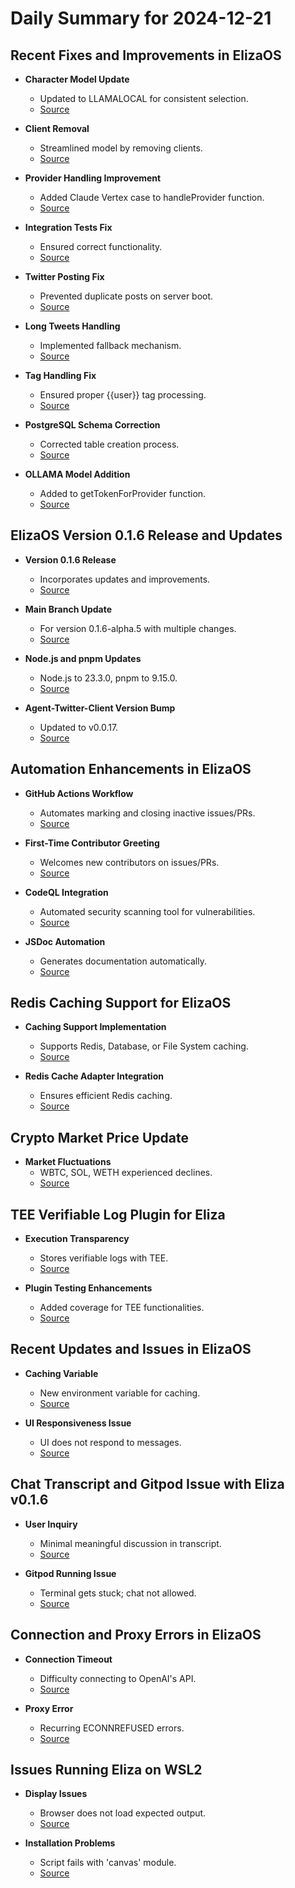 # Daily Summary for 2024-12-21

## Recent Fixes and Improvements in ElizaOS
- **Character Model Update**
  - Updated to LLAMALOCAL for consistent selection.
  - [Source](https://github.com/elizaOS/eliza/commit/8cde48c9293a7a9483b7748d544d9e34218df746)

- **Client Removal**
  - Streamlined model by removing clients.
  - [Source](https://github.com/elizaOS/eliza/commit/998b6c289058af19da3b5bb9b65fc7638d28ca91)

- **Provider Handling Improvement**
  - Added Claude Vertex case to handleProvider function.
  - [Source](https://github.com/elizaOS/eliza/commit/dfab4c1f1ecd780ad3dccaf0643deed7160119bb)

- **Integration Tests Fix**
  - Ensured correct functionality.
  - [Source](https://github.com/elizaOS/eliza/commit/7a59ec31e9c63991cc0e5460b75f64bf5ab9cb56)

- **Twitter Posting Fix**
  - Prevented duplicate posts on server boot.
  - [Source](https://github.com/elizaOS/eliza/pull/1329)

- **Long Tweets Handling**
  - Implemented fallback mechanism.
  - [Source](https://github.com/elizaOS/eliza/pull/1339)

- **Tag Handling Fix**
  - Ensured proper {{user}} tag processing.
  - [Source](https://github.com/elizaOS/eliza/pull/1305)

- **PostgreSQL Schema Correction**
  - Corrected table creation process.
  - [Source](https://github.com/elizaOS/eliza/pull/1345)

- **OLLAMA Model Addition**
  - Added to getTokenForProvider function.
  - [Source](https://github.com/elizaOS/eliza/pull/1338)

## ElizaOS Version 0.1.6 Release and Updates
- **Version 0.1.6 Release**
  - Incorporates updates and improvements.
  - [Source](https://github.com/elizaOS/eliza/commit/54fe8da8b14e922d5d61a646276d147b417f8b18)

- **Main Branch Update**
  - For version 0.1.6-alpha.5 with multiple changes.
  - [Source](https://github.com/elizaOS/eliza/commit/2d8f960d7a0fcb3d30a7da4d83e3cca610e215b7)

- **Node.js and pnpm Updates**
  - Node.js to 23.3.0, pnpm to 9.15.0.
  - [Source](https://github.com/elizaOS/eliza/commit/641ececf67a41825d06ac94be12add7dd4029a6e)

- **Agent-Twitter-Client Version Bump**
  - Updated to v0.0.17.
  - [Source](https://github.com/elizaOS/eliza/pull/1311)

## Automation Enhancements in ElizaOS
- **GitHub Actions Workflow**
  - Automates marking and closing inactive issues/PRs.
  - [Source](https://github.com/elizaOS/eliza/pull/1317)

- **First-Time Contributor Greeting**
  - Welcomes new contributors on issues/PRs.
  - [Source](https://github.com/elizaOS/eliza/pull/1316)

- **CodeQL Integration**
  - Automated security scanning tool for vulnerabilities.
  - [Source](https://github.com/elizaOS/eliza/pull/1314)

- **JSDoc Automation**
  - Generates documentation automatically.
  - [Source](https://github.com/elizaOS/eliza/pull/1343)

## Redis Caching Support for ElizaOS
- **Caching Support Implementation**
  - Supports Redis, Database, or File System caching.
  - [Source](https://github.com/elizaOS/eliza/commit/a1515d8b5b0103aa37075167822c45b70afa8fa3)

- **Redis Cache Adapter Integration**
  - Ensures efficient Redis caching.
  - [Source](https://github.com/elizaOS/eliza/commit/e0c72a4197373a57ec06f386815669b0069ee3f7)

## Crypto Market Price Update
- **Market Fluctuations**
  - WBTC, SOL, WETH experienced declines.
  - [Source](https://api.crypto/prices/2024-12-21)

## TEE Verifiable Log Plugin for Eliza
- **Execution Transparency**
  - Stores verifiable logs with TEE.
  - [Source](https://github.com/elizaOS/eliza/pull/1331)

- **Plugin Testing Enhancements**
  - Added coverage for TEE functionalities.
  - [Source](https://github.com/elizaOS/eliza/issues/1324)

## Recent Updates and Issues in ElizaOS
- **Caching Variable**
  - New environment variable for caching.
  - [Source](https://github.com/elizaOS/eliza/commit/1275946e17a21872253284fcc36ceec2bdc3f916)

- **UI Responsiveness Issue**
  - UI does not respond to messages.
  - [Source](https://github.com/elizaOS/eliza/issues/1334)

## Chat Transcript and Gitpod Issue with Eliza v0.1.6
- **User Inquiry**
  - Minimal meaningful discussion in transcript.
  - [Source](https://discord.com/channels/1253563208833433701/1326603270893867064)

- **Gitpod Running Issue**
  - Terminal gets stuck; chat not allowed.
  - [Source](https://github.com/elizaOS/eliza/issues/1328)

## Connection and Proxy Errors in ElizaOS
- **Connection Timeout**
  - Difficulty connecting to OpenAI's API.
  - [Source](https://github.com/elizaOS/eliza/issues/1332)

- **Proxy Error**
  - Recurring ECONNREFUSED errors.
  - [Source](https://github.com/elizaOS/eliza/issues/1322)

## Issues Running Eliza on WSL2
- **Display Issues**
  - Browser does not load expected output.
  - [Source](https://github.com/elizaOS/eliza/issues/1326)

- **Installation Problems**
  - Script fails with 'canvas' module.
  - [Source](https://github.com/elizaOS/eliza/issues/1302)
